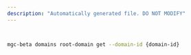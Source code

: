 ```yaml
---
description: "Automatically generated file. DO NOT MODIFY"
---
```


```bash


mgc-beta domains root-domain get --domain-id {domain-id}

```